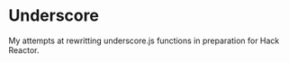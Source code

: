 Underscore
==========

My attempts at rewritting underscore.js functions in preparation for Hack Reactor.
